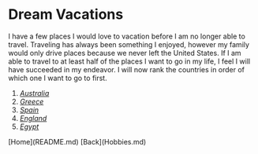 <!DOCTYPE html>
<html>
    <head>
<link rel="stylesheet" type="text/css" href="mystyle.css">
  </head>
<body>



<h1> Dream Vacations </h1>

<p> I have a few places I would love to vacation before I am no longer able to travel. Traveling has always been something I enjoyed, however my family would only drive places because we never left the United States. If I am able to travel to at least half of the places I want to go in my life, I feel I will have succeeded in my endeavor. I will now rank the countries in order of which one I want to go to first. </p>

<ol>
  <li> <a href="https://www.australia.com/en-us" target="_blank"> <i>Australia</i> </a> </li>
<li> <a href="https://www.visitgreece.gr/" target="_blank"> <i>Greece</i> </a> </li>
<li> <a href="https://www.contiki.com/ap/en/destinations/europe/spain?gclid=Cj0KCQjw29CRBhCUARIsAOboZbKWQzEDdyLGAk5sYXZECAUjCNpZLEZCWw2aeQCI-oIxV09-k-ab6w4aAuZBEALw_wcB" target="_blank"> <i>Spain</i> </a> </li>
<li> <a href="https://www.visitacity.com/en/england/activities/all-activities?gclid=Cj0KCQjw29CRBhCUARIsAOboZbI3oh3A08zImfMZWpU3aaEdZV9zbS0dPQuqeVi5B_NImTn680kzrT8aAmvaEALw_wcB" target="_blank"> <i>England</i> </a> </li>
  <li> <a href="https://egypt.travel/" target="_blank"> <i>Egypt</i> </a> </li>
</ol>
  

  </body>
  </html>
[Home](README.md)  [Back](Hobbies.md)
